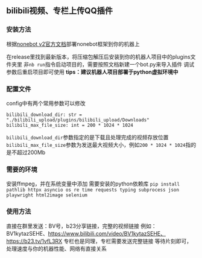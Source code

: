 ## bilibili视频、专栏上传QQ插件

### 安装方法
根据[nonebot v2官方文档]([https://nonebot.dev/docs/)部署nonebot框架到你的机器上

在release里找到最新版本，将压缩包解压后安装到你的机器人项目中的plugins文件夹里
非`nb run`指令启动项目的，需要按照文档新建一个bot.py来导入插件
调试参数后重启项目即可使用
__tips：建议机器人项目部署于python虚拟环境中__

### 配置文件
config中有两个常用参数可以修改
```
bilibili_download_dir: str = "./bilibili_upload/plugins/bilibili_upload/Downloads"
bilibili_max_file_size: int = 200 * 1024 * 1024
```
`bilibili_download_dir`参数指定的是下载且处理完成的视频存放位置
`bilibili_max_file_size`参数为发送最大视频大小，例如`200 * 1024 * 1024`指的是不超过200Mb

### 需要的环境
安装ffmpeg，并在系统变量中添加
需要安装的python依赖库
`pip install pathlib httpx asyncio os re time requests typing subprocess json playwright html2image selenium`

### 使用方法
直接在群里发送：BV号，b23分享链接，完整的视频链接
例如：BV1kytazSEHE、https://www.bilibili.com/video/BV1kytazSEHE、https://b23.tv/1vfL3RX
专栏也是同理，专栏需要发送完整链接
等待片刻即可，处理速度与你的机器性能、网络有直接关系
